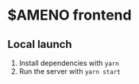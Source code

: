 # $AMENO frontend

## Local launch

1. Install dependencies with `yarn`
2. Run the server with `yarn start`
